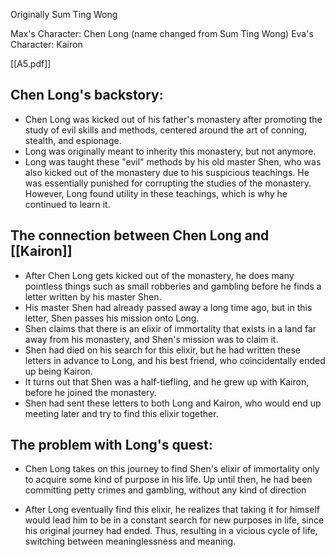 Originally Sum Ting Wong

Max's Character: Chen Long (name changed from Sum Ting Wong)
Eva's Character: Kairon

[[A5.pdf]]

## Chen Long's backstory:

- Chen Long was kicked out of his father's monastery after promoting the study of evil skills and methods, centered around the art of conning, stealth, and espionage.
- Long was originally meant to inherity this monastery, but not anymore.
- Long was taught these "evil" methods by his old master Shen, who was also kicked out of the monastery due to his suspicious teachings. He was essentially punished for corrupting the studies of the monastery. However, Long found utility in these teachings, which is why he continued to learn it.


## The connection between Chen Long and [[Kairon]]

- After Chen Long gets kicked out of the monastery, he does many pointless things such as small robberies and gambling before he finds a letter written by his master Shen.
- His master Shen had already passed away a long time ago, but in this letter, Shen passes his mission onto Long.
- Shen claims that there is an elixir of immortality that exists in a land far away from his monastery, and Shen's mission was to claim it.
- Shen had died on his search for this elixir, but he had written these letters in advance to Long, and his best friend, who coincidentally ended up being Kairon.
- It turns out that Shen was a half-tiefling, and he grew up with Kairon, before he joined the monastery.
- Shen had sent these letters to both Long and Kairon, who would end up meeting later and try to find this elixir together.

## The problem with Long's quest:

- Chen Long takes on this journey to find Shen's elixir of immortality only to acquire some kind of purpose in his life. Up until then, he had been committing petty crimes and gambling, without any kind of direction

- After Long eventually find this elixir, he realizes that taking it for himself would lead him to be in a constant search for new purposes in life, since his original journey had ended. Thus, resulting in a vicious cycle of life, switching between meaninglessness and meaning.